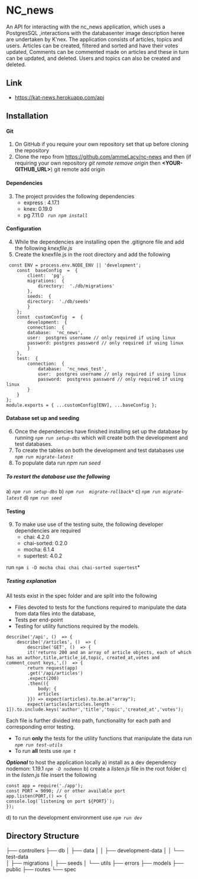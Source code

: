﻿# NC_news

An API for interacting with the nc_news application, which uses a PostgresSQL ,interactions with the databasenter image description heree are undertaken by K'nex. The application consists of articles, topics and users. Articles can be created, filtered and sorted and have their votes updated, Comments can be commented made on articles and these in turn can be updated, and deleted. Users and topics can also be created and deleted.

## Link
- https://kat-news.herokuapp.com/api

## Installation 
#### Git
 1. On GitHub if you require your own repository set that up before cloning the repository
  2. Clone the repo from https://github.com/ammeLacy/nc-news and then (if requiring your own repository *git remote remove origin* then **<YOUR-GITHUB_URL>**) git remote add origin 
  #### Dependencies
  3. The project provides the following dependencies
      - express : 4.17.1
	 - knex: 0.19.0
	 - pg 7.11.0
*`` run npm install``*
 #### Configuration 
 4.  While the dependencies are installing open the .gitignore  file and add the following *knexfile.js*
 5. Create the knexfile.js in the root directory and add the following 

```
 const ENV = process.env.NODE_ENV || 'development';
	const  baseConfig  =  {
		client:  'pg',
		migrations:  {
			directory:  './db/migrations'
		},
		seeds:  {
		directory:  './db/seeds'
		}
	};
	const  customConfig  =  {
		development:  {
		connection:  {
		database:  'nc_news',
		user:  postgres username // only required if using linux
		password: postgres password // only required if using linux
		}
	},
	test:  {
		connection:  {
			database:  'nc_news_test',
			user:  postgres username // only required if using linux
			password:  postgress password // only required if using linux
		}
	}
};
module.exports = { ...customConfig[ENV], ...baseConfig };
```
#### Database  set up and seeding 
6. Once the dependencies have finished installing set up the database by running *``npm run setup-dbs``* which will create both the development and test databases. 
7. To create the tables on both the development and test databases use *``npm run migrate-latest``*
8. To populate data  run *npm run seed*

##### To restart the database use the following 
a) *``npm run setup-dbs``*
b) *``npm run  migrate-rollback*``*
c) *``npm run migrate-latest``*
d) *``npm run seed``*

#### Testing 
 9. To make use use of the testing suite, the following developer dependencies are required
	 - chai:  4.2.0
	- chai-sorted: 0.2.0
	- mocha: 6.1.4
	- supertest: 4.0.2

run ``npm i -D mocha chai chai chai-sorted supertest``*

##### Testing explanation 
All tests exist in the spec folder and are split into the following 

 - Files devoted to tests for the functions required to manipulate the data from data files into the database, 
 - Tests per end-point 
 - Testing for utility functions required by the models. 
```
describe('/api', ()  => {
	describe('/articles', ()  => {
		describe('GET', ()  => {
		it('returns 200 and an array of article objects, each of which has an author,title,article_id,topic, created_at,votes and comment_count keys,',()  => {
		return request(app)
		.get('/api/articles')
		.expect(200)
		.then(({
			body: {
			articles
		}}) => expect(articles).to.be.a("array");
		expect(articles[articles.length - 1]).to.include.keys('author','title','topic','created_at','votes');

```
Each file is further divided into path, functionality for each path and corresponding error testing. 
 - To run **only** the tests for the utility functions that manipulate the data run *``npm run test-utils``*
 - To run **all** tests use *``npm t ``*
 
 ***Optional*** to host the application locally 
a) install as a dev dependency nodemon: 1.19.1 *``npm -D nodemon``* 
b) create a *listen.js* file in the root folder 
c) in the *listen.js* file insert the following 
```
const app = require('./app');
const PORT = 9090; // or other available port
app.listen(PORT,() => {
console.log(`listening on port ${PORT}`);
});
```
d) to run the development environment use  *``npm run dev``*

##  Directory Structure

├──  controllers
├──  db 
│   ├──  data
│   │   ├──  development-data 
│   │   └──  test-data  
│   ├──  migrations
│   ├──  seeds
│   └──  utils
├── errors 
├── models 
├── public 
├── routes
└── spec 


